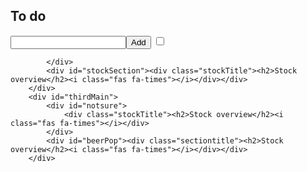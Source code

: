 <div id="secondMain">
            <div id="toDo">
                <div class="sectiontitle"><h2>To do</h2><i class="fas fa-times"></i></div>
                <input id="toDoInput" type="text"><button>Add</button>
                <input type="checkbox" value="music">

            </div>
            <div id="stockSection"><div class="stockTitle"><h2>Stock overview</h2><i class="fas fa-times"></i></div></div>
        </div>
        <div id="thirdMain">
            <div id="notsure">
                <div class="stockTitle"><h2>Stock overview</h2><i class="fas fa-times"></i></div>
            </div>
            <div id="beerPop"><div class="sectiontitle"><h2>Stock overview</h2><i class="fas fa-times"></i></div></div>
        </div>